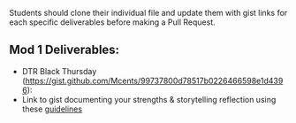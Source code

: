 Students should clone their individual file and update them with gist links for each specific deliverables before making a Pull Request. 

## Mod 1 Deliverables:
* DTR Black Thursday (https://gist.github.com/Mcents/99737800d78517b0226466598e1d4396):
* Link to gist documenting your strengths & storytelling reflection using these [guidelines](https://github.com/turingschool/career-development-curriculum/blob/master/module_one/strengths_storytelling_reflection.md)
